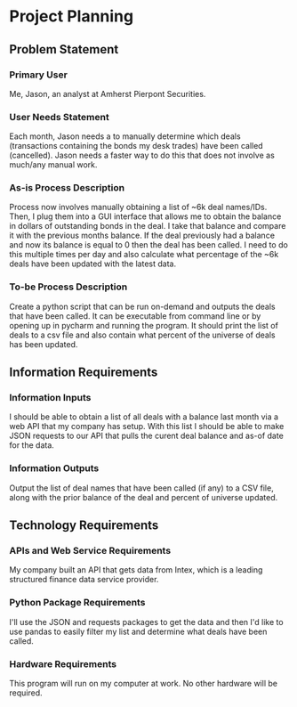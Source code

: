 # Project Planning

## Problem Statement

### Primary User
Me, Jason, an analyst at Amherst Pierpont Securities.

### User Needs Statement
Each month, Jason needs a to manually determine which deals (transactions containing the bonds my desk trades) 
have been called (cancelled). Jason needs a faster way to do this that does not involve as much/any manual work. 

### As-is Process Description
Process now involves manually obtaining a list of ~6k deal names/IDs. Then, I plug them into a GUI interface that allows 
me to obtain the balance in dollars of outstanding bonds in the deal. I take that balance and compare it with the previous months balance.
If the deal previously had a balance and now its balance is equal to 0 then the deal has been called. I need to do this multiple
times per day and also calculate what percentage of the ~6k deals have been updated with the latest data.

### To-be Process Description
Create a python script that can be run on-demand and outputs the deals that have been called. It can be executable from command line
or by opening up in pycharm and running the program. It should print the list of deals to a csv file and also contain
what percent of the universe of deals has been updated.

## Information Requirements

### Information Inputs

I should be able to obtain a list of all deals with a balance last month via a web API that my company has setup. With this list
I should be able to make JSON requests to our API that pulls the curent deal balance and as-of date for the data.

### Information Outputs

Output the list of deal names that have been called (if any) to a CSV file, along with the prior balance of the deal 
and percent of universe updated.

## Technology Requirements

### APIs and Web Service Requirements

My company built an API that gets data from Intex, which is a leading structured finance data service provider.

### Python Package Requirements

I'll use the JSON and requests packages to get the data and then I'd like to use pandas to easily filter my list and determine 
what deals have been called.

### Hardware Requirements

This program will run on my computer at work. No other hardware will be required.
